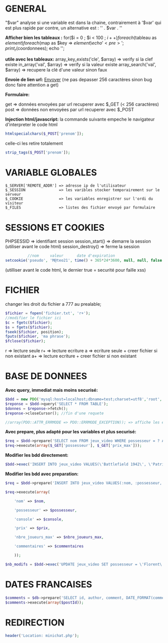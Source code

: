 # GENERAL

"$var" analyse si une variable est dans la chaine, contrairement à '$var' qui est plus rapide par contre, un alternative est : '' . $var . ''

**Afficher bien les tableaux :**
for($i = 0 ; $i < 100 ; $i++)
foreach($tableau as $element)
foreach($map as $key => $element)
echo '<pre>';
print_r($coordonnees);
echo '</pre>';

**utile avec les tableaux:**
array_key_exists('cle', $array) => verify si la clef existe
in_array('val', $array) 		=> verify si la valeur existe
array_search('val', $array) 	=> recupere la clé d'une valeur sinon faux

**Envoie de lien url:**
<a href = "index.php?nom=boby&amp;prenom=josé">Envoyer</a>
(ne pas depasser 256 caractères sinon bug donc faire attention a get)

**Formulaire:**
<form method="post/get" action="cible.php"></form>
get 	=> données envoyées par url recuperer avec $_GET (< 256 caractères)
post 	=> données non envoyées par url recuperer avec $_POST

**Injection html/javascript:**
la commande suivante empeche le navigateur d'interpreter le code html
```php
htmlspecialchars($_POST['prenom']);
```
celle-ci les retire totalement
```php
strip_tags($_POST['prenom']);
```
# VARIABLE GLOBALES

```
$_SERVER['REMOTE_ADDR'] => adresse ip de l'utilisateur
$_SESSION 				=> les varibles stocker temporairement sur le serveur
$_COOKIE 				=> les variables enregistrer sur l'ordi du visiteur
$_FILES 				=> listes des fichier envoyé par formulaire
```

# SESSIONS ET COOKIES

PHPSESSID 			=> identifiant session
session_start() 	=> demarre la session (utiliser avant le code html)
session_destroy() 	=> ferme la session

```php
		  //nom		valeur		date d'expiration
setcookie('pseudo', 'M@teo21', time() + 365*24*3600, null, null, false, true);
``` 
(utilliser avant le code html, le dernier true = securité pour faille xss)

# FICHIER

changer les droit du fichier a 777 au prealable;

```php
$fichier = fopen('fichier.txt', 'r+');
//modifier le fichier ici
$c = fgetc($fichier);
$s = fgets($fichier);
fseek($fichier, position);
fputs($fichier, 'ma phrase');
$fclose($fichier);
```

r 	=> lecture seule
r+ 	=> lecture ecriture
a 	=> ecriture seule + creer  fichier si non existant
a+ 	=> lecture ecriture + creer fichier si non existant

# BASE DE DONNEES

**Avec query, immediat mais moins securisé:**
```php
$bdd = new PDO('mysql:host=localhost;dbname=test;charset=utf8','root','', array(PDO::ATTR_ERRMODE => PDO::ERRMODE_EXCEPTION)););
$reponse = $bdd->query('SELECT * FROM TABLE');
$donnes = $reponse->fetch();
$reponse->closeCursor(); //fin d'une requete

//array(PDO::ATTR_ERRMODE => PDO::ERRMODE_EXCEPTION)); => affiche les erreurs
```

**Avec prepare, plus adapté pour les variables et plus securisé:**
```php
$req = $bdd->prepare('SELECT nom FROM jeux_video WHERE possesseur = ? AND prix <= ?');
$req->execute(array($_GET['possesseur'], $_GET['prix_max']));
```

**Modifier les bdd directement:**
```php
$bdd->exec('INSERT INTO jeux_video VALUES(\'Battlefield 1942\', \'Patrick\', \'PC\', 45, 50, \'2nde guerre mondiale\')');
```

**Modifier les bdd avec preparation:**
```php
$req = $bdd->prepare('INSERT INTO jeux_video VALUES(:nom, :possesseur, :console, :prix, :nbre_joueurs_max, :commentaires)');

$req->execute(array(

    'nom' => $nom,

    'possesseur' => $possesseur,

    'console' => $console,

    'prix' => $prix,

    'nbre_joueurs_max' => $nbre_joueurs_max,

    'commentaires' => $commentaires

    ));

$nb_modifs = $bdd->exec('UPDATE jeux_video SET possesseur = \'Florent\' WHERE possesseur = \'Michel\'');
```

# DATES FRANCAISES
```php
$comments = $db->prepare('SELECT id, author, comment, DATE_FORMAT(comment_date, \'%d/%m/%Y à %Hh%imin%ss\') AS comment_date_fr FROM comments WHERE post_id = ? ORDER BY comment_date DESC');
$comments->execute(array($postId));
```

# REDIRECTION
```php
header('Location: minichat.php');
```


